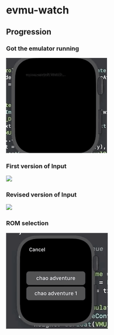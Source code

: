 # evmu-watch

## Progression

### Got the emulator running
![](./gifs/vmu-running.gif)

### First version of Input
![](./gifs/vmu-input.gif)

### Revised version of Input
![](./gifs/vmu-input-2.gif)

### ROM selection
![](./gifs/vmu-rom-selection.gif)
